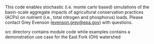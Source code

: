 This code enables stochastic (i.e. monte carlo based) simulations of the basin-scale aggregate impacts of agricultural conservation practices (ACPs) on nutrient (i.e., total nitrogen and phosphorus) loads. Please contact Grey Evenson (evenson.grey@epa.gov) with questions.

src directory contains module code while examples contains a demonstration use case for the East Fork (OH) watershed
